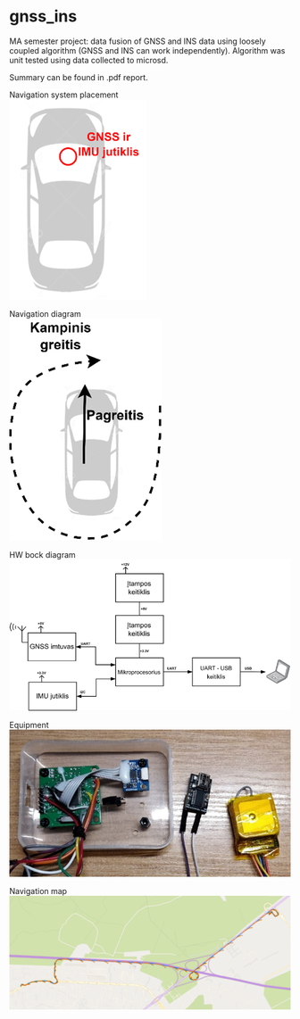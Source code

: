 # gnss_ins
MA semester project: data fusion of GNSS and INS data using loosely coupled algorithm (GNSS and INS can work independently). Algorithm was unit tested using data collected to microsd.  
  
Summary can be found in .pdf report.  
  
Navigation system placement  
![alt text](https://github.com/arvtom/gnss_ins/blob/main/navigation_system_placement.png)  
  
Navigation diagram  
![alt text](https://github.com/arvtom/gnss_ins/blob/main/navigation_diagram.png)  
  
HW bock diagram  
![alt text](https://github.com/arvtom/gnss_ins/blob/main/hw_block_diagram.png?raw=true)  
  
Equipment  
![alt text](https://github.com/arvtom/gnss_ins/blob/main/equipment.jpg?raw=true)  
  
Navigation map  
![alt text](https://github.com/arvtom/gnss_ins/blob/main/navigation_map.png)  
